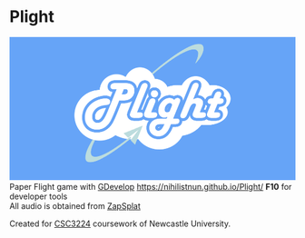 # Plight
![Plight Logo](resources/Logob.png)
Paper Flight game with [GDevelop](https://gdevelop-app.com/) 
https://nihilistnun.github.io/Plight/ 
**F10** for developer tools  
All audio is obtained from [ZapSplat](www.zapsplat.com)

Created for [CSC3224](https://www.ncl.ac.uk/module-catalogue/module.php?code=CSC3224) coursework of Newcastle University.
